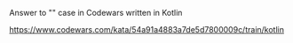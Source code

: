 Answer to "" case in Codewars written in Kotlin

https://www.codewars.com/kata/54a91a4883a7de5d7800009c/train/kotlin